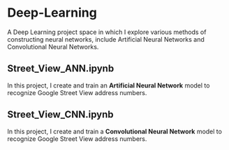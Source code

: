 # Deep-Learning
A Deep Learning project space in which I explore various methods of constructing neural networks, include Artificial Neural Networks and Convolutional Neural Networks.

## Street_View_ANN.ipynb
In this project, I create and train an **Artificial Neural Network** model to recognize Google Street View address numbers.

## Street_View_CNN.ipynb
In this project, I create and train a **Convolutional Neural Network** model to recognize Google Street View address numbers.
